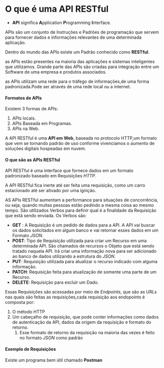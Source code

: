 # O que é uma API RESTful

* **API** significa **A**pplication **P**rogramming **I**nterface.

APIs são um conjunto de Instruções e Padrões de programação que servem para fornecer dados e informações relevantes de uma determinada aplicação.

Dentro do mundo das APIs existe um Padrão conhecido como **RESTful**.

as APIs estão presentes na maioria das aplicações e sistemas inteligentes que utilizamos. Grande parte das APIs são criadas para integração entre um Software de uma empresa e produtos associados.

as APIs utilizam uma rede para o tráfego de informações,de uma forma padronizada.Pode ser através de uma rede local ou a internet.

#### Formatos de APIs

Existem 3 formas de APIs:

1. APIs locais.
2. APIs Baseada em Programas.
3. APIs na Web.

A API RESTful é uma **API em Web**, baseada no protocolo HTTP,um formato que vem se tornando padrão de uso conforme vivenciamos o aumento de soluções digitais hospeadas em nuvem.

#### O que são as APIs RESTful

API RESTful é uma interface que fornece dados em um formato padronizado baseado em Requisições _HTTP_.

A API RESTful fica inerte até ser feita uma requisição, como um carro estacionado até ser ativado por uma ignição.

AS APIs RESTful aumentam a performance para situações de concorrência, ou seja, quando muitas pessoas estão pedindo a mesma coisa ao mesmo tempo. São utilizados Verbos para definir qual é a finalidade da Requisição que está sendo enviada. Os Verbos são:

* **GET** : A Requisição é um pedido de dados para a API. A API vai buscar os dados solicitados em algum banco e vai retornar esses dados em um Formato _JSON_.
* **POST**: Tipo de Requisição utilizada para criar um Recurso em uma determinada API. São chamados de recursos o Objeto que está sendo tratado naquela API. Irá criar uma informação nova para ser adicionado ao banco de dados utilizando a estrutura do _JSON_.
* **PUT**: Requisição utilizada para atualizar o recurso indicado com alguma informação.
* **PATCH**: Requisição feita para atualização de somente uma parte de um Recurso.
* **DELETE**: Requisição para excluir um Dado.

Essas Requisições são acessadas por meio de _Endpoints_, que são as URLs nas quais são feitas as requisições,cada requisição aos endopoints é composta por:

1. O método HTTP
2. Um cabeçalho de requisição, que pode conter informações como dados de autenticação da API, dados da origem da requisição e formato do retorno.
   1. Esse formato de retorno da requisição na maioria das vezes é feito no formato _JSON_ como padrão

#### Exemplo de Requisições

Existe um programa bem útil chamado **Postman**